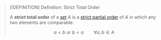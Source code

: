 >[!DEFINITION] Definition: Strict Total Order
>
>A **strict total order** of a [set](../Set.md) $A$ is a [strict partial order](Strict%20Partial%20Order.md) of $A$ in which any two elements are comparable:
>
>$$
>a \lt b \text{ or } b \lt a \qquad \forall a,b \in A
>$$
>
